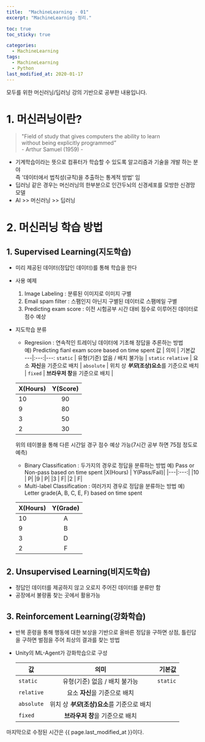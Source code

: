 ```yaml
---
title:  "MachineLearning - 01"
excerpt: "MachineLearning 정리."

toc: true
toc_sticky: true

categories:
  - MachineLearning
tags:
  - MachineLearning
  - Python
last_modified_at: 2020-01-17
---
```

모두를 위한 머신러닝/딥러닝 강의 기반으로 공부한 내용입니다.


# 1. 머신러닝이란?
> "Field of study that gives computers the ability to learn  
   without being explicitly programmed”   
                                   - Arthur Samuel (1959) -

- 기계학습이라는 뜻으로 컴퓨터가 학습할 수 있도록 알고리즘과 기술을 개발 하는 분야  
  즉 '데이터에서 법칙성(규칙)을 추출하는 통계적 방법' 임
- 딥러닝 같은 경우는 머신러닝의 한부분으로 인간두뇌의 신경세포를 모방한 신경망 모델
- AI >> 머신러닝 >> 딥러닝

# 2. 머신러닝 학습 방법
## 1. Supervised Learning(지도학습)
- 미리 제공된 데이터(정답인 데이터)를 통해 학습을 한다
- 사용 예제
  1. Image Labeling : 분류된 이미지로 이미지 구별
  1. Email spam filter : 스팸인지 아닌지 구별된 데이터로 스팸메일 구별
  1. Predicting exam score : 이전 시험공부 시간 대비 점수로 이루어진 데이터로 점수 예상
- 지도학습 분류
  - Regresiion : 연속적인 트레이닝 데이터에 기초해 정답을 추론하는 방법  
  예) Predicting fianl exam score based on time spent
  값 | 의미 | 기본값
  ---|:---:|---:
  `static` | 유형(기준) 없음 / 배치 불가능 | `static`
  `relative` | 요소 **자신**을 기준으로 배치 |
  `absolute` | 위치 상 **_부모_(조상)요소**를 기준으로 배치 |
  `fixed` | **브라우저 창**을 기준으로 배치 |

  X(Hours) | Y(Score)
  ---------|:--------:
  10 | 90
  9 | 80
  3 | 50
  2 | 30
  위의 테이블을 통해 다른 시간일 경구 점수 예상 가능(7시간 공부 하면 75점 정도로 예측)
  - Binary Classification : 두가지의 경우로 정답을 분류하는 방법
  예) Pass or Non-pass based on time spent
  |X(Hours) | Y(Pass/Fail)|
  |---|:---:|
  |10 | P|
  |9 | P|
  |3 | F|
  |2 | F|
  - Multi-label Classification : 여러가지 경우로 정답을 분류하는 방법
  예) Letter grade(A, B, C, E, F) based on time spent
 
  |X(Hours) | Y(Grade)|
  |---|:---:|
  |10 | A
  |9 | B
  |3 | D
  |2 | F

## 2. Unsupervised Learning(비지도학습)
- 정답인 데이터를 제공하지 않고 오로지 주어진 데이터를 분류만 함
- 공장에서 불량품 찾는 곳에서 활용가능

## 3. Reinforcement Learning(강화학습)
- 반복 훈령을 통해 행동에 대한 보상을 기반으로 올바른 정답을 구하면 상점, 틀린답을 구하면 벌점을 주어 최상의 결과를 찾는 방법
- Unity의 ML-Agent가 강화학습으로 구성


  값 | 의미 | 기본값
  ---|:---:|---:
  `static` | 유형(기준) 없음 / 배치 불가능 | `static`
  `relative` | 요소 **자신**을 기준으로 배치 |
  `absolute` | 위치 상 **_부모_(조상)요소**를 기준으로 배치 |
  `fixed` | **브라우저 창**을 기준으로 배치 |


마지막으로 수정된 시간은 {{ page.last_modified_at }}이다.